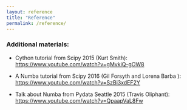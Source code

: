 ```yaml
---
layout: reference
title: "Reference"
permalink: /reference/
---
```



### Additional materials:

- Cython tutorial from Scipy 2015 (Kurt Smith): https://www.youtube.com/watch?v=gMvkiQ-gOW8

- A Numba tutorial from Scipy 2016 (Gil Forsyth and Lorena Barba ): https://www.youtube.com/watch?v=SzBi3xdEF2Y

- Talk about Numba from Pydata Seattle 2015 (Travis Oliphant): https://www.youtube.com/watch?v=QpaapVaL8Fw
